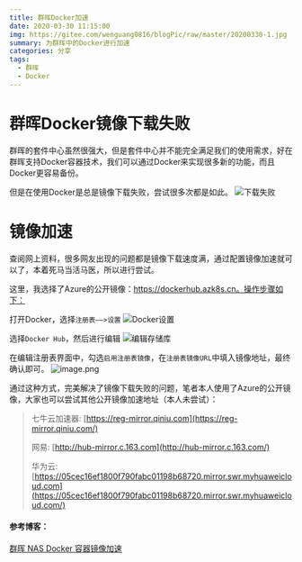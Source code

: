 ```yaml
---
title: 群晖Docker加速
date: 2020-03-30 11:15:00
img: https://gitee.com/wenguang0816/blogPic/raw/master/20200330-1.jpg
summary: 为群晖中的Docker进行加速
categories: 分享
tags:
  - 群晖
  - Docker
---
```

# 群晖Docker镜像下载失败
群晖的套件中心虽然很强大，但是套件中心并不能完全满足我们的使用需求，好在群晖支持Docker容器技术，我们可以通过Docker来实现很多新的功能，而且Docker更容易备份。

但是在使用Docker是总是镜像下载失败，尝试很多次都是如此。
![下载失败](https://gitee.com/wenguang0816/blogPic/raw/master/20200330-2.jpg)

# 镜像加速
查阅网上资料，很多网友出现的问题都是镜像下载速度满，通过配置镜像加速就可以了，本着死马当活马医，所以进行尝试。

这里，我选择了Azure的公开镜像：https://dockerhub.azk8s.cn。操作步骤如下：

打开Docker，选择`注册表——>设置`
![Docker设置](https://gitee.com/wenguang0816/blogPic/raw/master/20200330-3.jpg)

选择`Docker Hub`，然后进行编辑
![编辑存储库](https://gitee.com/wenguang0816/blogPic/raw/master/20200330-4.jpg)

在编辑注册表界面中，勾选`启用注册表镜像`，在`注册表镜像URL`中填入镜像地址，最终确认即可。
![image.png](https://gitee.com/wenguang0816/blogPic/raw/master/20200330-5.jpg)

通过这种方式，完美解决了镜像下载失败的问题，笔者本人使用了Azure的公开镜像，大家也可以尝试其他公开镜像加速地址（本人未尝试）：
> 七牛云加速器: [https://reg-mirror.qiniu.com](https://reg-mirror.qiniu.com/)
>
> 网易: [http://hub-mirror.c.163.com](http://hub-mirror.c.163.com/)
>
> 华为云: [https://05cec16ef1800f790fabc01198b68720.mirror.swr.myhuaweicloud.com](https://05cec16ef1800f790fabc01198b68720.mirror.swr.myhuaweicloud.com/)

#### 参考博客：
[群晖 NAS Docker 容器镜像加速](https://blog.holegots.com/2019/11/06/SynologyDockerSpeed/)



